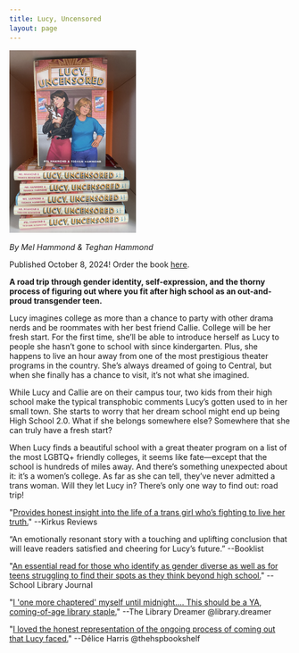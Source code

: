 ```yaml
---
title: Lucy, Uncensored
layout: page
---
```

<img src="/images/books/stack_of_books.jpg" alt="stack of Lucy, Uncensored books" class="image-right" style="max-width: 45%; height: auto; padding-bottom: 0;">

*By Mel Hammond & Teghan Hammond*

Published October 8, 2024! Order the book [here](https://www.penguinrandomhouse.com/books/750113/lucy-uncensored-by-mel-hammond-and-teghan-hammond/).


**A road trip through gender identity, self-expression, and the thorny process of figuring out where you fit after high school as an out-and-proud transgender teen.**

Lucy imagines college as more than a chance to party with other drama nerds and be roommates with her best friend Callie. College will be her fresh start. For the first time, she’ll be able to introduce herself as Lucy to people she hasn’t gone to school with since kindergarten. Plus, she happens to live an hour away from one of the most prestigious theater programs in the country. She’s always dreamed of going to Central, but when she finally has a chance to visit, it’s not what she imagined.

While Lucy and Callie are on their campus tour, two kids from their high school make the typical transphobic comments Lucy’s gotten used to in her small town. She starts to worry that her dream school might end up being High School 2.0. What if she belongs somewhere else? Somewhere that she can truly have a fresh start?

When Lucy finds a beautiful school with a great theater program on a list of the most LGBTQ+ friendly colleges, it seems like fate—except that the school is hundreds of miles away. And there’s something unexpected about it: it’s a women’s college. As far as she can tell, they’ve never admitted a trans woman. Will they let Lucy in? There’s only one way to find out: road trip!



"[Provides honest insight into the life of a trans girl who’s fighting to live her truth.](https://www.kirkusreviews.com/book-reviews/mel-hammond/lucy-uncensored/)" --Kirkus Reviews

“An emotionally resonant story with a touching and uplifting conclusion that will leave readers satisfied and cheering for Lucy’s future.” --Booklist

"[An essential read for those who identify as gender diverse as well as for teens struggling to find their spots as they think beyond high school.](https://www.slj.com/review/lucy-uncensored)" --School Library Journal

"[I 'one more chaptered' myself until midnight.... This should be a YA, coming-of-age library staple.](https://www.instagram.com/p/DBCdEhBpIh2/)" --The Library Dreamer @library.dreamer

"[I loved the honest representation of the ongoing process of coming out that Lucy faced.](https://www.instagram.com/p/DBHZBGCv4tJ/)" --Délice Harris @thehspbookshelf